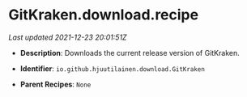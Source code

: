 # GitKraken.download.recipe

_Last updated 2021-12-23 20:01:51Z_

- **Description**: Downloads the current release version of GitKraken.

- **Identifier**: `io.github.hjuutilainen.download.GitKraken`

- **Parent Recipes**: `None`
